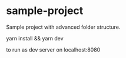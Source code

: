 # sample-project

Sample project with advanced folder structure.

yarn install && yarn dev

to run as dev server on localhost:8080
